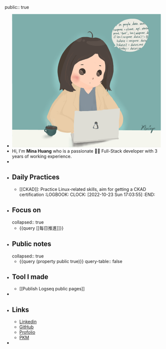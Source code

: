 public:: true

- ![mina-avatar.png](../assets/mina-avatar_1666531205672_0.png)
- Hi, I'm **Mina Huang** who is a passionate 👩‍💻 Full-Stack developer with 3 years of working experience.
-
- ## Daily Practices
	- [[CKAD]]: Practice Linux-related skills, aim for getting a CKAD certification
	  :LOGBOOK:
	  CLOCK: [2022-10-23 Sun 17:03:55]
	  :END:
- ## Focus on
  collapsed:: true
	- {{query [[每日推進]]}}
- ## Public notes
  collapsed:: true
	- {{query (property public true)}}
	  query-table:: false
- ## Tool I made
	- [[Publish Logseq public pages]]
-
- ## Links
	- [Linkedin](https://www.linkedin.com/in/minhanhuang/)
	- [GitHub](https://github.com/mpragnarok/)
	- [Profolio](https://mpragnarok.github.io)
	- [PKM](https://mpragnarok.github.io/minasan-notes)
-